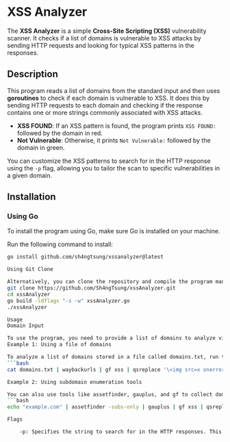 # XSS Analyzer

The **XSS Analyzer** is a simple **Cross-Site Scripting (XSS)** vulnerability scanner. It checks if a list of domains is vulnerable to XSS attacks by sending HTTP requests and looking for typical XSS patterns in the responses.

## Description

This program reads a list of domains from the standard input and then uses **goroutines** to check if each domain is vulnerable to XSS. It does this by sending HTTP requests to each domain and checking if the response contains one or more strings commonly associated with XSS attacks.

- **XSS FOUND**: If an XSS pattern is found, the program prints `XSS FOUND:` followed by the domain in red.
- **Not Vulnerable**: Otherwise, it prints `Not Vulnerable:` followed by the domain in green.

You can customize the XSS patterns to search for in the HTTP response using the `-p` flag, allowing you to tailor the scan to specific vulnerabilities in a given domain.

## Installation

### Using Go

To install the program using Go, make sure Go is installed on your machine.

Run the following command to install:

```bash
go install github.com/sh4ngtsung/xssanalyzer@latest

Using Git Clone

Alternatively, you can clone the repository and compile the program manually:
git clone https://github.com/Sh4ngTsung/xssAnalyzer.git
cd xssAnalyzer
go build -ldflags "-s -w" xssAnalyzer.go
./xssAnalyzer

Usage
Domain Input

To use the program, you need to provide a list of domains to analyze via standard input (STDIN).
Example 1: Using a file of domains

To analyze a list of domains stored in a file called domains.txt, run the following command:
```bash
cat domains.txt | waybackurls | gf xss | qsreplace '\<img src=x onerror=confirm(1)>' | xssAnalyzer -p "confirm(1)"

Example 2: Using subdomain enumeration tools

You can also use tools like assetfinder, gauplus, and gf to collect domains/subdomains and analyze them with the XSS Analyzer. Example:
```bash
echo "example.com" | assetfinder -subs-only | gauplus | gf xss | qsreplace '\<svg onload=prompt(document.domain)>' | xssAnalyzer -p "prompt(document.domain)"

Flags

    -p: Specifies the string to search for in the HTTP responses. This allows you to look for specific XSS patterns.
